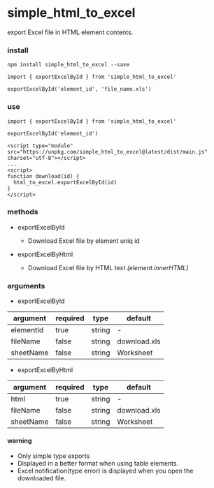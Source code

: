 # simple_html_to_excel

export Excel file in HTML element contents.

### install
```
npm install simple_html_to_excel --save

import { exportExcelById } from 'simple_html_to_excel'

exportExcelById('element_id', 'file_name.xls')

```

### use
```
import { exportExcelById } from 'simple_html_to_excel'

exportExcelById('element_id')

```

```
<script type="module" src="https://unpkg.com/simple_html_to_excel@latest/dist/main.js" charset="utf-8"></script>
...
<script>
function download(id) {
  html_to_excel.exportExcelById(id)
}
</script>
```

### methods
 - exportExcelById
   * Download Excel file by element uniq id


 - exportExcelByHtml
   * Download Excel file by HTML text *(element.innerHTML)*

### arguments
 - exportExcelById  
 
| argument | required | type |  default |
|---|---|---|---|
| elementId | true | string | - |
| fileName | false | string | download.xls |
| sheetName | false | string | Worksheet |

 - exportExcelByHtml
 
 | argument | required | type |  default |
 |---|---|---|---|
 | html | true | string | - |
 | fileName | false | string | download.xls |
 | sheetName | false | string | Worksheet |


#### warning
 - Only simple type exports
 - Displayed in a better format when using table elements.
 - Excel notification(type error) is displayed when you open the downloaded file.
